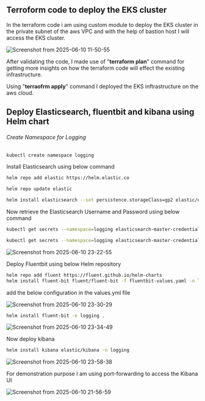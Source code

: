 
## Terroform code to deploy the EKS cluster

In the terraform code i am using custom module to deploy the EKS cluster in the private subnet of the aws VPC and with the help of bastion host I will access the EKS cluster. 


![Screenshot from 2025-06-10 11-50-55](https://github.com/user-attachments/assets/f07229fc-cdcc-465e-9e7f-6a25ff0c0068)



After validating the code, I made use of "**terraform plan**" command for getting more insights on how the terraform code will effect the existing infrastructure.

Using "**terraofrm apply**" command I deployed the EKS inftrastructure on the aws cloud.

## Deploy Elasticsearch, fluentbit and kibana using Helm chart

###### Create Namespace for Logging

```shell
kubectl create namespace logging
```

Install Elasticsearch using below command 

```bash
helm repo add elastic https://helm.elastic.co

helm repo update elastic

helm install elasticsearch --set persistence.storageClass=gp2 elastic/elasticsearch --version 8.5.1 -n logging
```

Now retrieve the Elasticsearch Username and Password using below command

```bash
kubectl get secrets --namespace=logging elasticsearch-master-credentials -ojsonpath='{.data.username}' | base64 -d

kubectl get secrets --namespace=logging elasticsearch-master-credentials -ojsonpath='{.data.password}' | base64 -d
```

![Screenshot from 2025-06-10 23-22-55](https://github.com/user-attachments/assets/13ea66f9-d1da-4225-8a76-b232b765baa9)



Deploy Fluentbit using below Helm repository

```bash
helm repo add fluent https://fluent.github.io/helm-charts
helm install fluent-bit fluent/fluent-bit -f fluentbit-values.yaml -n logging
```

add the below configuration in the values.yml file


![Screenshot from 2025-06-10 23-30-29](https://github.com/user-attachments/assets/66b08c9d-61c3-4681-8daf-67c486b185d3)



```bash
helm install fluent-bit -n logging .
```


![Screenshot from 2025-06-10 23-34-49](https://github.com/user-attachments/assets/b0541aad-f9f2-45da-838b-e079154e7db5)


Now deploy kibana

```bash
helm install kibana elastic/kibana -n logging
```

![Screenshot from 2025-06-10 23-58-38](https://github.com/user-attachments/assets/8787e9f4-ac87-47c5-aa93-1994db0ac107)


For demonstration purpose I am using port-forwarding to access the Kibana UI


![Screenshot from 2025-06-10 21-56-59](https://github.com/user-attachments/assets/57154e6e-ca51-4386-bce3-95906b0bf780)

